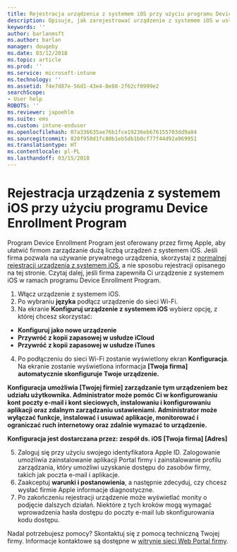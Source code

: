 ```yaml
---
title: Rejestracja urządzenia z systemem iOS przy użyciu programu Device Enrollment Program |Microsoft Docs
description: Opisuje, jak zarejestrować urządzenie z systemem iOS w usłudze Intune za pomocą programu Device Enrollment Program
keywords: ''
author: barlanmsft
ms.author: barlan
manager: dougeby
ms.date: 03/12/2018
ms.topic: article
ms.prod: ''
ms.service: microsoft-intune
ms.technology: ''
ms.assetid: f4e7d87e-56d1-43e4-8e88-2f62cf0999e2
searchScope:
- User help
ROBOTS: ''
ms.reviewer: japoehlm
ms.suite: ems
ms.custom: intune-enduser
ms.openlocfilehash: 07a336635ae76b1fce19236eb676155703dd9a84
ms.sourcegitcommit: 820f950d1fc80b1eb5db1b0cf77f44d92a969951
ms.translationtype: HT
ms.contentlocale: pl-PL
ms.lasthandoff: 03/15/2018
---
```

# <a name="enroll-your-ios-device-in-intune-with-the-device-enrollment-program"></a>Rejestracja urządzenia z systemem iOS przy użyciu programu Device Enrollment Program

Program Device Enrollment Program jest oferowany przez firmę Apple, aby ułatwić firmom zarządzanie dużą liczbą urządzeń z systemem iOS. Jeśli firma pozwala na używanie prywatnego urządzenia, skorzystaj z [normalnej rejestracji urządzenia z systemem iOS](enroll-your-device-in-intune-ios.md), a nie sposobu rejestracji opisanego na tej stronie. Czytaj dalej, jeśli firma zapewniła Ci urządzenie z systemem iOS w ramach programu Device Enrollment Program.

1.  Włącz urządzenie z systemem iOS. 
2.  Po wybraniu **języka** podłącz urządzenie do sieci Wi-Fi.
3. Na ekranie **Konfiguruj urządzenie z systemem iOS** wybierz opcję, z której chcesz skorzystać: 
 
 - **Konfiguruj jako nowe urządzenie**
 - **Przywróć z kopii zapasowej w usłudze iCloud**
 - **Przywróć z kopii zapasowej w usłudze iTunes**

4.  Po podłączeniu do sieci Wi-Fi zostanie wyświetlony ekran **Konfiguracja**. Na ekranie zostanie wyświetlona informacja **[Twoja firma] automatycznie skonfiguruje Twoje urządzenie.**

  **Konfiguracja umożliwia [Twojej firmie] zarządzanie tym urządzeniem bez udziału użytkownika. Administrator może pomóc Ci w konfigurowaniu kont poczty e-mail i kont sieciowych, instalowaniu i konfigurowaniu aplikacji oraz zdalnym zarządzaniu ustawieniami. Administrator może wyłączać funkcje, instalować i usuwać aplikacje, monitorować i ograniczać ruch internetowy oraz zdalnie wymazać to urządzenie.**
 
  **Konfiguracja jest dostarczana przez: zespół ds. iOS [Twoja firma] [Adres]**

5. Zaloguj się przy użyciu swojego identyfikatora Apple ID. Zalogowanie umożliwia zainstalowanie aplikacji Portal firmy i zainstalowanie profilu zarządzania, który umożliwi uzyskanie dostępu do zasobów firmy, takich jak poczta e-mail i aplikacje. 
6.  Zaakceptuj **warunki i postanowienia**, a następnie zdecyduj, czy chcesz wysłać firmie Apple informacje diagnostyczne.
7.  Po zakończeniu rejestracji urządzenie może wyświetlać monity o podjęcie dalszych działań. Niektóre z tych kroków mogą wymagać wprowadzenia hasła dostępu do poczty e-mail lub skonfigurowania kodu dostępu.

Nadal potrzebujesz pomocy? Skontaktuj się z pomocą techniczną Twojej firmy. Informacje kontaktowe są dostępne w [witrynie sieci Web Portal firmy](https://portal.manage.microsoft.com#HelpDeskDialog).
